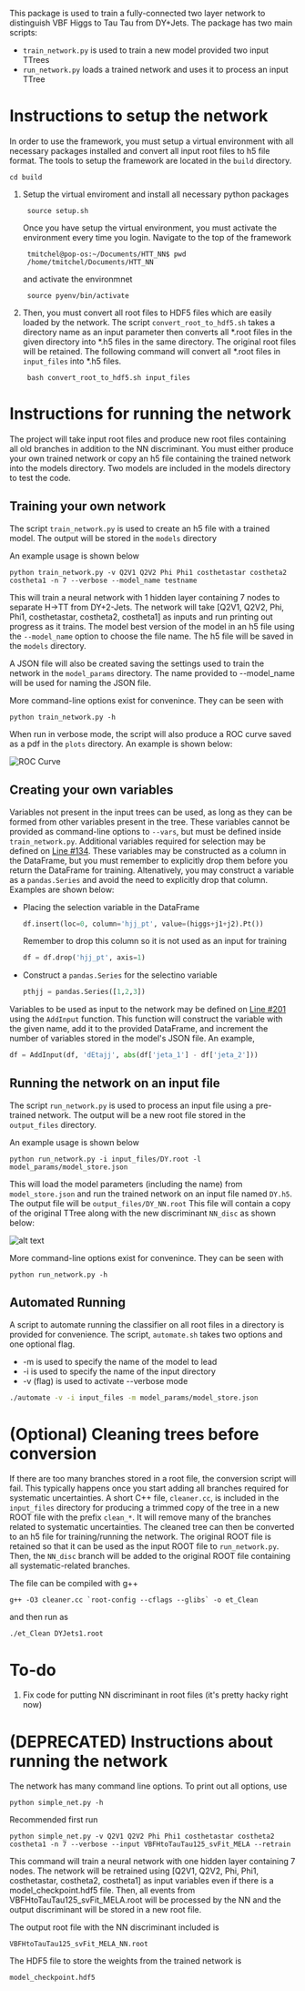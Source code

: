 This package is used to train a fully-connected two layer network to distinguish VBF Higgs to Tau Tau from DY+Jets. The package has two main scripts:
- `train_network.py` is used to train a new model provided two input TTrees
- `run_network.py` loads a trained network and uses it to process an input TTree

# Instructions to setup the network

In order to use the framework, you must setup a virtual environment with all necessary packages installed and convert all input root files to h5 file format. The tools to setup the framework are located in the `build` directory.

    cd build

1. Setup the virtual enviroment and install all necessary python packages

        source setup.sh

    Once you have setup the virtual environment, you must activate the environment every time you login. Navigate to the top of the framework

        tmitchel@pop-os:~/Documents/HTT_NN$ pwd
        /home/tmitchel/Documents/HTT_NN

    and activate the environmnet

        source pyenv/bin/activate

2. Then, you must convert all root files to HDF5 files which are easily loaded by the network. The script `convert_root_to_hdf5.sh` takes a directory name as an input parameter then converts all *.root files in the given directory into *.h5 files in the same directory. The original root files will be retained. The following command will convert all *.root files in `input_files` into *.h5 files.

        bash convert_root_to_hdf5.sh input_files


# Instructions for running the network

The project will take input root files and produce new root files containing all old branches in addition to the NN discriminant. You must either produce your own trained network or copy an h5 file containing the trained network into the models directory. Two models are included in the models directory to test the code.

## Training your own network

The script `train_network.py` is used to create an h5 file with a trained model. The output will be stored in the `models` directory

An example usage is shown below

```
python train_network.py -v Q2V1 Q2V2 Phi Phi1 costhetastar costheta2 costheta1 -n 7 --verbose --model_name testname
```

This will train a neural network with 1 hidden layer containing 7 nodes to separate H->TT from DY+2-Jets. The network will take [Q2V1, Q2V2, Phi, Phi1, costhetastar, costheta2, costheta1] as inputs and run printing out progress as it trains. The model best version of the model in an h5 file using the `--model_name` option to choose the file name. The h5 file will be saved in the `models` directory. 

A JSON file will also be created saving the settings used to train the network in the `model_params` directory. The name provided to --model_name will be used for naming the JSON file.

More command-line options exist for convenince. They can be seen with 

    python train_network.py -h

When run in verbose mode, the script will also produce a ROC curve saved as a pdf in the `plots` directory. An example is shown below:

![ROC Curve](.images/example.png "ROC Curve")

## Creating your own variables

Variables not present in the input trees can be used, as long as they can be formed from other variables present in the tree. These variables cannot be provided as command-line options to `--vars`, but must be defined inside `train_network.py`. Additional variables required for selection may be defined on [Line #134](https://github.com/tmitchel/HTT_NN/blob/master/train_network.py#L134 "train_network.py"). These variables may be constructed as a column in the DataFrame, but you must remember to explicitly drop them before you return the DataFrame for training. Altenatively, you may construct a variable as a `pandas.Series` and avoid the need to explicitly drop that column. Examples are shown below:

- Placing the selection variable in the DataFrame 
    ```python
    df.insert(loc=0, column='hjj_pt', value=(higgs+j1+j2).Pt())
    ```
    Remember to drop this column so it is not used as an input for training
    ```python
    df = df.drop('hjj_pt', axis=1)
    ```

- Construct a `pandas.Series` for the selectino variable
    ```python
    pthjj = pandas.Series([1,2,3])
    ```

Variables to be used as input to the network may be defined on [Line #201](https://github.com/tmitchel/HTT_NN/blob/master/train_network.py#L179 "train_network.py") using the `AddInput` function. This function will construct the variable with the given name, add it to the provided DataFrame, and increment the number of variables stored in the model's JSON file. An example,
```python
df = AddInput(df, 'dEtajj', abs(df['jeta_1'] - df['jeta_2']))
```

## Running the network on an input file

The script `run_network.py` is used to process an input file using a pre-trained network. The output will be a new root file stored in the `output_files` directory.

An example usage is shown below

    python run_network.py -i input_files/DY.root -l model_params/model_store.json

This will load the model parameters (including the name) from `model_store.json` and run the trained network on an input file named `DY.h5`. The output file will be `output_files/DY_NN.root` This file will contain a copy of the original TTree along with the new discriminant `NN_disc` as shown below:

![alt text](.images/tree.png)

More command-line options exist for convenince. They can be seen with 

    python run_network.py -h

## Automated Running

A script to automate running the classifier on all root files in a directory is provided for convenience. The script, `automate.sh` takes two options and one optional flag. 

- -m is used to specify the name of the model to lead
- -i is used to specify the name of the input directory
- -v (flag) is used to activate --verbose mode

```bash
./automate -v -i input_files -m model_params/model_store.json
```

# (Optional) Cleaning trees before conversion

If there are too many branches stored in a root file, the conversion script will fail. This typically happens once you start adding all branches required for systematic uncertainties. A short C++ file, `cleaner.cc`, is included in the `input_files` directory for producing a trimmed copy of the tree in a new ROOT file with the prefix `clean_*`. It will remove many of the branches related to systematic uncertainties. The cleaned tree can then be converted to an h5 file for training/running the network. The original ROOT file is retained so that it can be used as the input ROOT file to `run_network.py`. Then, the `NN_disc` branch will be added to the original ROOT file containing all systematic-related branches. 

The file can be compiled with g++

```
g++ -O3 cleaner.cc `root-config --cflags --glibs` -o et_Clean
```
and then run as 
```
./et_Clean DYJets1.root
```

# To-do

1. Fix code for putting NN discriminant in root files (it's pretty hacky right now)

# (DEPRECATED) Instructions about running the network

The network has many command line options. To print out all options, use

    python simple_net.py -h

Recommended first run

    python simple_net.py -v Q2V1 Q2V2 Phi Phi1 costhetastar costheta2 costheta1 -n 7 --verbose --input VBFHtoTauTau125_svFit_MELA --retrain

This command will train a neural network with one hidden layer containing 7 nodes. The network will be retrained using [Q2V1, Q2V2, Phi, Phi1, costhetastar, costheta2, costheta1] as input variables even if there is a model_checkpoint.hdf5 file. Then, all events from VBFHtoTauTau125_svFit_MELA.root will be processed by the NN and the output discriminant will be stored in a new root file.

The output root file with the NN discriminant included is

    VBFHtoTauTau125_svFit_MELA_NN.root

The HDF5 file to store the weights from the trained network is

    model_checkpoint.hdf5

